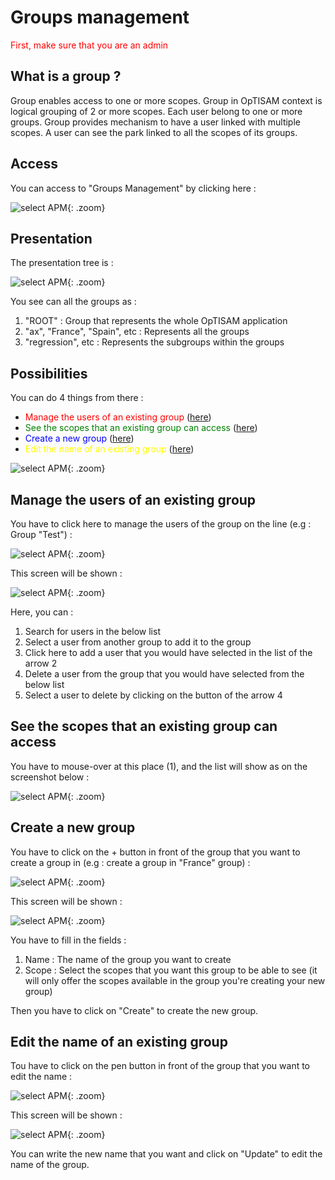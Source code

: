 <link rel="stylesheet" href="../../../css/enlargeImage.css" />

# Groups management

<span style="color:red">First, make sure that you are an admin</span>

## What is a group ?

Group enables access to one or more scopes. Group in OpTISAM context is logical grouping of 2 or more scopes. Each user belong to one or more groups. Group provides mechanism to have a user linked with multiple scopes. A user can see the park linked to all the scopes of its groups.

## Access

You can access to "Groups Management" by clicking here :

![select APM](../../img/groupsMana/access.jpg){: .zoom}

## Presentation

The presentation tree is : 

![select APM](../../img/groupsMana/presentationu.jpg){: .zoom}

You see can all the groups as :  
1. "ROOT" : Group that represents the whole OpTISAM application  
2. "ax", "France", "Spain", etc : Represents all the groups  
3. "regression", etc : Represents the subgroups within the groups  

## Possibilities

You can do 4 things from there :  
- <span style="color:red">Manage the users of an existing group</span> ([here](#manage-the-users-of-an-existing-group))  
- <span style="color:green">See the scopes that an existing group can access </span> ([here](#see-the-scopes-that-an-existing-group-can-access))  
- <span style="color:blue">Create a new group</span> ([here](#create-a-new-group))  
- <span style="color:yellow">Edit the name of an existing group</span> ([here](#edit-the-name-of-an-existing-group))  

![select APM](../../img/groupsMana/possibilitiesu.jpg){: .zoom}

## Manage the users of an existing group

You have to click here to manage the users of the group on the line (e.g : Group "Test") : 

![select APM](../../img/groupsMana/manage1.jpg){: .zoom}

This screen will be shown : 

![select APM](../../img/groupsMana/manage2.jpg){: .zoom}

Here, you can :

1. Search for users in the below list  
2. Select a user from another group to add it to the group  
3. Click here to add a user that you would have selected in the list of the arrow 2  
4. Delete a user from the group that you would have selected from the below list  
5. Select a user to delete by clicking on the button of the arrow 4  


## See the scopes that an existing group can access 

You have to mouse-over at this place (1), and the list will show as on the screenshot below :  

![select APM](../../img/groupsMana/see1.jpg){: .zoom}

## Create a new group

You have to click on the + button in front of the group that you want to create a group in (e.g : create a group in "France" group) : 

![select APM](../../img/groupsMana/create1.jpg){: .zoom}

This screen will be shown : 

![select APM](../../img/groupsMana/create2.jpg){: .zoom}

You have to fill in the fields :  
1. Name : The name of the group you want to create  
2. Scope : Select the scopes that you want this group to be able to see (it will only offer the scopes available in the group you're creating your new group)

Then you have to click on "Create" to create the new group.

## Edit the name of an existing group

Tou have to click on the pen button in front of the group that you want to edit the name :  

![select APM](../../img/groupsMana/edit1.jpg){: .zoom}

This screen will be shown : 

![select APM](../../img/groupsMana/edit2.jpg){: .zoom}

You can write the new name that you want and click on "Update" to edit the name of the group.

<script src="../../../js/zoomImage.js"></script>
